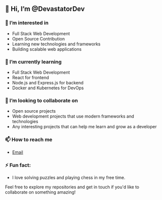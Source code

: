 ## 👋 Hi, I’m @DevastatorDev

### 👀 I’m interested in
- Full Stack Web Development
- Open Source Contribution
- Learning new technologies and frameworks
- Building scalable web applications

### 🌱 I’m currently learning
- Full Stack Web Development
- React for frontend
- Node.js and Express.js for backend
- Docker and Kubernetes for DevOps

### 💞️ I’m looking to collaborate on
- Open source projects
- Web development projects that use modern frameworks and technologies
- Any interesting projects that can help me learn and grow as a developer

### 📫 How to reach me
- [Email](abhijoshi783@gmail.com)

### ⚡ Fun fact:
- I love solving puzzles and playing chess in my free time.

Feel free to explore my repositories and get in touch if you'd like to collaborate on something amazing!

